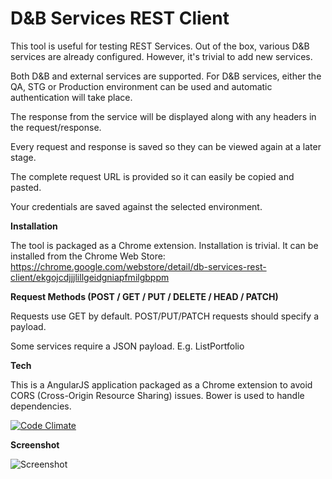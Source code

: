D&B Services REST Client
========================

This tool is useful for testing REST Services. Out of the box, various D&B services are already configured. However, it's trivial to add new services.

Both D&B and external services are supported. For D&B services, either the QA, STG or Production environment can be used and automatic authentication will take place.

The response from the service will be displayed along with any headers in the request/response. 

Every request and response is saved so they can be viewed again at a later stage.

The complete request URL is provided so it can easily be copied and pasted.

Your credentials are saved against the selected environment.


**Installation**

The tool is packaged as a Chrome extension. Installation is trivial. It can be installed from the Chrome Web Store:  https://chrome.google.com/webstore/detail/db-services-rest-client/ekgojcdjjjlillgeidgniapfmilgbppm


**Request Methods (POST / GET / PUT / DELETE / HEAD / PATCH)**

Requests use GET by default. POST/PUT/PATCH requests should specify a payload.

Some services require a JSON payload. E.g. ListPortfolio


**Tech**

This is a AngularJS application packaged as a Chrome extension to avoid CORS (Cross-Origin Resource Sharing) issues. Bower is used to handle dependencies.

[![Code Climate](https://codeclimate.com/github/paulhitz/DnB-REST-Client/badges/gpa.svg)](https://codeclimate.com/github/paulhitz/DnB-REST-Client)


**Screenshot**

![Screenshot](https://raw.githubusercontent.com/paulhitz/DnB-REST-Client/master/img/screenshots/screenshot.png)

